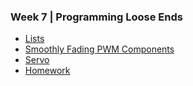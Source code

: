### Week 7 | Programming Loose Ends

- [Lists](lists.md)
- [Smoothly Fading PWM Components](fade.md)
- [Servo](servo.md)
- [Homework](homework.md)
